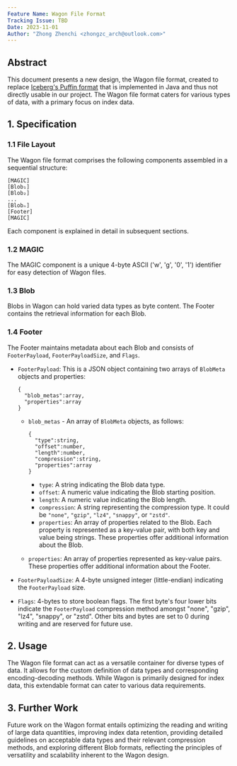 ```yaml
---
Feature Name: Wagon File Format
Tracking Issue: TBD
Date: 2023-11-01
Author: "Zhong Zhenchi <zhongzc_arch@outlook.com>"
---
```


## Abstract 

This document presents a new design, the Wagon file format, created to replace [Iceberg's Puffin format](https://iceberg.apache.org/puffin-spec/) that is implemented in Java and thus not directly usable in our project. The Wagon file format caters for various types of data, with a primary focus on index data.

## 1. Specification

### 1.1 File Layout

The Wagon file format comprises the following components assembled in a sequential structure:

```
[MAGIC]
[Blob₁]
[Blob₂]
...
[Blobₙ]
[Footer]
[MAGIC]
```
Each component is explained in detail in subsequent sections.

### 1.2 MAGIC

The MAGIC component is a unique 4-byte ASCII ('w', 'g', '0', '1') identifier for easy detection of Wagon files.

### 1.3 Blob

Blobs in Wagon can hold varied data types as byte content. The Footer contains the retrieval information for each Blob.

### 1.4 Footer

The Footer maintains metadata about each Blob and consists of `FooterPayload`, `FooterPayloadSize`, and `Flags`.

- `FooterPayload`: This is a JSON object containing two arrays of `BlobMeta` objects and properties:

    ```
    {
      "blob_metas":array,
      "properties":array
    }   
   ```
    - `blob_metas` - An array of `BlobMeta` objects, as follows: 
        ```
        {
          "type":string,
          "offset":number,
          "length":number,
          "compression":string,
          "properties":array
        }   
        ```
        - `type`: A string indicating the Blob data type.
        - `offset`: A numeric value indicating the Blob starting position.
        - `length`: A numeric value indicating the Blob length.
        - `compression`: A string representing the compression type. It could be `"none"`, `"gzip"`, `"lz4"`, `"snappy"`, or `"zstd"`.
        - `properties`: An array of properties related to the Blob. Each property is represented as a key-value pair, with both key and value being strings. These properties offer additional information about the Blob.

    - `properties`: An array of properties represented as key-value pairs. These properties offer additional information about the Footer.

- `FooterPayloadSize`: A 4-byte unsigned integer (little-endian) indicating the `FooterPayload` size.

- `Flags`: 4-bytes to store boolean flags. The first byte's four lower bits indicate the `FooterPayload` compression method amongst "none", "gzip", "lz4", "snappy", or "zstd". Other bits and bytes are set to 0 during writing and are reserved for future use.

## 2. Usage

The Wagon file format can act as a versatile container for diverse types of data. It allows for the custom definition of data types and corresponding encoding-decoding methods. While Wagon is primarily designed for index data, this extendable format can cater to various data requirements.

## 3. Further Work

Future work on the Wagon format entails optimizing the reading and writing of large data quantities, improving index data retention, providing detailed guidelines on acceptable data types and their relevant compression methods, and exploring different Blob formats, reflecting the principles of versatility and scalability inherent to the Wagon design.
